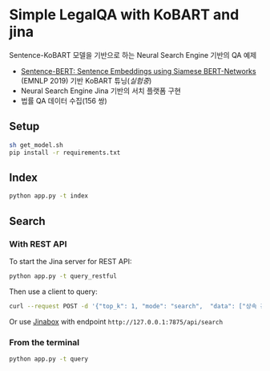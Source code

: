 # Simple LegalQA with KoBART and jina

Sentence-KoBART 모델을 기반으로 하는 Neural Search Engine 기반의 QA 예제

- [Sentence-BERT: Sentence Embeddings using Siamese BERT-Networks](https://arxiv.org/abs/1908.10084)  (EMNLP 2019) 기반 KoBART 튜닝(_실험중_)
- Neural Search Engine Jina 기반의 서치 플랫폼 구현
- 법률 QA 데이터 수집(156 쌍)

## Setup

```sh
sh get_model.sh
pip install -r requirements.txt
```

## Index

```sh
python app.py -t index
```

## Search

### With REST API

To start the Jina server for REST API:

```sh
python app.py -t query_restful
```

Then use a client to query:

```sh
curl --request POST -d '{"top_k": 1, "mode": "search",  "data": ["상속 관련 문의"]}' -H 'Content-Type: application/json' 'http://0.0.0.0:7875/api/search'
````

Or use [Jinabox](https://jina.ai/jinabox.js/) with endpoint `http://127.0.0.1:7875/api/search`

### From the terminal

```sh
python app.py -t query
```

